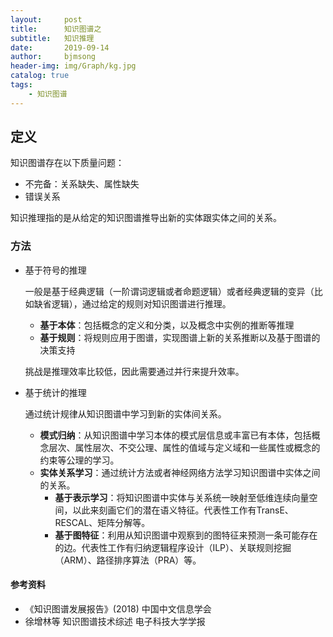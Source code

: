 ```yaml
---
layout:     post
title:      知识图谱之
subtitle:   知识推理
date:       2019-09-14
author:     bjmsong
header-img: img/Graph/kg.jpg
catalog: true
tags:
    - 知识图谱
---
```




## 定义

知识图谱存在以下质量问题：

- 不完备：关系缺失、属性缺失
- 错误关系

知识推理指的是从给定的知识图谱推导出新的实体跟实体之间的关系。



### 方法

- 基于符号的推理

  一般是基于经典逻辑（一阶谓词逻辑或者命题逻辑）或者经典逻辑的变异（比如缺省逻辑），通过给定的规则对知识图谱进行推理。

  - **基于本体**：包括概念的定义和分类，以及概念中实例的推断等推理
  - **基于规则**：将规则应用于图谱，实现图谱上新的关系推断以及基于图谱的决策支持

  挑战是推理效率比较低，因此需要通过并行来提升效率。

- 基于统计的推理

  通过统计规律从知识图谱中学习到新的实体间关系。

  - **模式归纳**：从知识图谱中学习本体的模式层信息或丰富已有本体，包括概念层次、属性层次、不交公理、属性的值域与定义域和一些属性或概念的约束等公理的学习。
  - **实体关系学习**：通过统计方法或者神经网络方法学习知识图谱中实体之间的关系。
    - **基于表示学习**：将知识图谱中实体与关系统一映射至低维连续向量空间，以此来刻画它们的潜在语义特征。代表性工作有TransE、RESCAL、矩阵分解等。
    - **基于图特征**：利用从知识图谱中观察到的图特征来预测一条可能存在的边。代表性工作有归纳逻辑程序设计（ILP）、关联规则挖掘（ARM）、路径排序算法（PRA）等。



#### 参考资料
- 《知识图谱发展报告》(2018) 中国中文信息学会
- 徐增林等 知识图谱技术综述 电子科技大学学报

